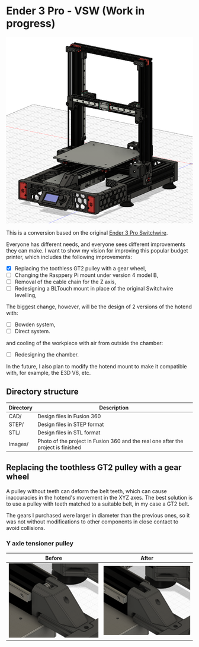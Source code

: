 # Ender 3 Pro - VSW (Work in progress)
![Ender 3 Pro - VSW](Images/Ender3Pro_VSW.png)

This is a conversion based on the original [Ender 3 Pro Switchwire](https://github.com/boubounokefalos/Ender_SW).

Everyone has different needs, and everyone sees different improvements they can make. I want to show my vision for improving this popular budget printer, which includes the following improvements:
- [x] Replacing the toothless GT2 pulley with a gear wheel,
- [ ] Changing the Rasppery Pi mount under version 4 model B,
- [ ] Removal of the cable chain for the Z axis,
- [ ] Redesigning a BLTouch mount in place of the original Switchwire levelling,

The biggest change, however, will be the design of 2 versions of the hotend with:
- [ ] Bowden system,
- [ ] Direct system.

and cooling of the workpiece with air from outside the chamber:
- [ ] Redesigning the chamber.

In the future, I also plan to modify the hotend mount to make it compatible with, for example, the E3D V6, etc.

## Directory structure
| Directory            | Description                                                                        |
|----------------------|------------------------------------------------------------------------------------|
| CAD/                 | Design files in Fusion 360                                                         |
| STEP/                | Design files in STEP format                                                        |
| STL/                 | Design files in STL format                                                         |
| Images/              | Photo of the project in Fusion 360 and the real one after the project is finished  |


## Replacing the toothless GT2 pulley with a gear wheel
A pulley without teeth can deform the belt teeth, which can cause inaccuracies in the hotend's movement in the XYZ axes. The best solution is to use a pulley with teeth matched to a suitable belt, in my case a GT2 belt.

The gears I purchased were larger in diameter than the previous ones, so it was not without modifications to other components in close contact to avoid collisions.

### Y axle tensioner pulley
| Before                                   | After                                  |
|:----------------------------------------:|:--------------------------------------:|
|![Before](Images/Y_axle_pulley_before.png)|![After](Images/Y_axle_pulley_after.png)|